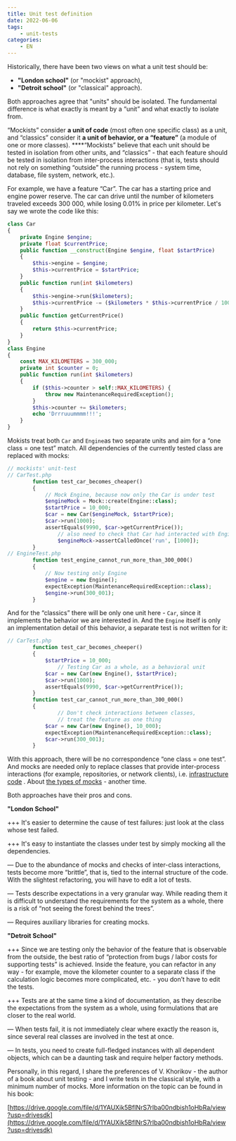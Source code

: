 ```yaml
---
title: Unit test definition
date: 2022-06-06
tags:
    - unit-tests
categories:
    - EN
---
```


Historically, there have been two views on what a unit test should be:

- **"London school"** (or "mockist" approach),
- **"Detroit school"** (or "classical" approach).

<!-- more -->

Both approaches agree that "units" should be isolated. The fundamental difference is what exactly is meant by a “unit” and what exactly to isolate from.

“Mockists” consider **a unit of code** (most often one specific class) as a unit, and “classics” consider it **a unit of behavior, or a “feature”** (a module of one or more classes).  ****“Mockists” believe that each unit should be tested in isolation from other units, and “classics” - that each feature should be tested in isolation from inter-process interactions (that is, tests should not rely on something “outside” the running process - system time, database, file system, network, etc.).

For example, we have a feature “Car”. The car has a starting price and engine power reserve. The car can drive until the number of kilometers traveled exceeds 300 000, while losing 0.01% in price per kilometer. Let's say we wrote the code like this:

```php
class Car
{
    private Engine $engine;
    private float $currentPrice;
    public function __construct(Engine $engine, float $startPrice)
    {
        $this->engine = $engine;
        $this->currentPrice = $startPrice;
    }
    public function run(int $kilometers)
    {
        $this->engine->run($kilometers);
        $this->currentPrice -= ($kilometers * $this->currentPrice / 10000);
    }
    public function getCurrentPrice()
    {
        return $this->currentPrice;
    }
}
class Engine
{
    const MAX_KILOMETERS = 300_000;
    private int $counter = 0;
    public function run(int $kilometers)
    {
        if ($this->counter > self::MAX_KILOMETERS) {
            throw new MaintenanceRequiredException();
        }
        $this->counter += $kilometers;
        echo 'Drrruuummmm!!!';
    }
}
```

Mokists treat both `Car` and `Engine`as two separate units and aim for a “one class = one test” match. All dependencies of the currently tested class are replaced with mocks:

```php
// mockists' unit-test
// CarTest.php
		function test_car_becomes_cheaper()
		{
		    // Mock Engine, because now only the Car is under test
		    $engineMock = Mock::create(Engine::class);
		    $startPrice = 10_000;
		    $car = new Car($engineMock, $startPrice);
		    $car->run(1000);
		    assertEquals(9990, $car->getCurrentPrice());
				// also need to check that Car had interacted with Engine
				$engineMock->assertCalledOnce('run', [1000]);
		}
// EngineTest.php
		function test_engine_cannot_run_more_than_300_000()
		{
		    // Now testing only Engine
		    $engine = new Engine();
		    expectException(MaintenanceRequiredException::class);
		    $engine->run(300_001);
		}
```

And for the “classics” there will be only one unit here - `Car`, since it implements the behavior we are interested in. And the `Engine` itself is only an implementation detail of this behavior, a separate test is not written for it:

```php
// CarTest.php
		function test_car_becomes_cheeper()
		{
		    $startPrice = 10_000;
				// Testing Car as a whole, as a behavioral unit
		    $car = new Car(new Engine(), $startPrice);
		    $car->run(1000);
		    assertEquals(9990, $car->getCurrentPrice());
		}
		function test_car_cannot_run_more_than_300_000()
		{
				// Don't check interactions between classes,
				// treat the feature as one thing
		    $car = new Car(new Engine(), 10_000);
		    expectException(MaintenanceRequiredException::class);
		    $car->run(300_001);
		}
```

With this approach, there will be no correspondence “one class = one test”. And mocks are needed only to replace classes that provide inter-process interactions (for example, repositories, or network clients), i.e. [infrastructure code](https://www.notion.so/f679b40f4fe846439679865e6dc35dac?pvs=21) . About [the types of mocks](https://www.notion.so/11466bd83e20420b8bbb1906927cb014?pvs=21) - another time.

Both approaches have their pros and cons.

**"London School"**

+++ It's easier to determine the cause of test failures: just look at the class whose test failed.

+++ It's easy to instantiate the classes under test by simply mocking all the dependencies.

— Due to the abundance of mocks and checks of inter-class interactions, tests become more “brittle”, that is, tied to the internal structure of the code. With the slightest refactoring, you will have to edit a lot of tests.

— Tests describe expectations in a very granular way. While reading them it is difficult to understand the requirements for the system as a whole, there is a risk of “not seeing the forest behind the trees”.

— Requires auxiliary libraries for creating mocks.

**"Detroit School"**

+++ Since we are testing only the behavior of the feature that is observable from the outside, the best ratio of “protection from bugs / labor costs for supporting tests” is achieved. Inside the feature, you can refactor in any way - for example, move the kilometer counter to a separate class if the calculation logic becomes more complicated, etc. - you don’t have to edit the tests.

+++ Tests are at the same time a kind of documentation, as they describe the expectations from the system as a whole, using formulations that are closer to the real world.

— When tests fail, it is not immediately clear where exactly the reason is, since several real classes are involved in the test at once.

— In tests, you need to create full-fledged instances with all dependent objects, which can be a daunting task and require helper factory methods.

Personally, in this regard, I share the preferences of V. Khorikov - the author of a book about unit testing - and I write tests in the classical style, with a minimum number of mocks. More information on the topic can be found in his book:

[https://drive.google.com/file/d/1YAUXik5BfINrS7rlba00ndbish1oHbRa/view?usp=drivesdk](https://drive.google.com/file/d/1YAUXik5BfINrS7rlba00ndbish1oHbRa/view?usp=drivesdk)